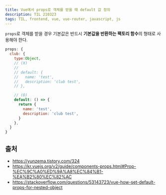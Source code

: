 ```yaml
---
title: Vue에서 props로 객체를 받을 때 default 값 정의
description: TIL 210323
tags: TIL, frontend, vue, vue-router, javascript, js
---
```


`props`로 객체를 받을 경우 기본값은 반드시 **기본값을 반환하는 팩토리 함수**의 형태로 사용해야 한다.

```js
props: {
  club: {
    type:Object,
    // (X)
    // 
    // default: {
    //   name: 'test',
    //   description: 'club test',
    // },

    // (O)
    default: () => {
      return {
        name: 'test',
        description: 'club test',
      }
    },
  }
}
```

## 출처

- https://yunzema.tistory.com/324
- https://kr.vuejs.org/v2/guide/components-props.html#Prop-%EC%9C%A0%ED%9A%A8%EC%84%B1-%EA%B2%80%EC%82%AC
- https://stackoverflow.com/questions/53143723/vue-how-set-default-props-for-nested-object
